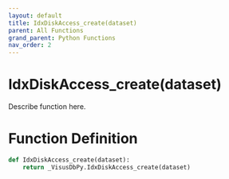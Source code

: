 ```yaml
---
layout: default
title: IdxDiskAccess_create(dataset)
parent: All Functions
grand_parent: Python Functions
nav_order: 2
---
```


# IdxDiskAccess_create(dataset)

Describe function here.

# Function Definition

```python
def IdxDiskAccess_create(dataset):
    return _VisusDbPy.IdxDiskAccess_create(dataset)
```